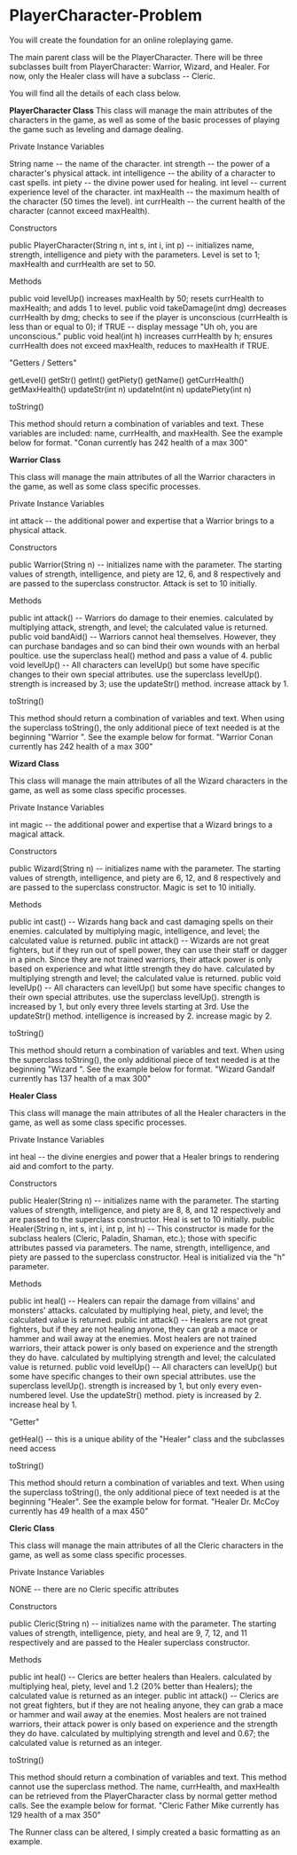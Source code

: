 # PlayerCharacter-Problem

You will create the foundation for an online roleplaying game.

The main parent class will be the PlayerCharacter.  There will be three subclasses built from PlayerCharacter:  Warrior, Wizard, and Healer.  For now, only the Healer class will have a subclass -- Cleric.

You will find all the details of each class below.

**PlayerCharacter Class**
This class will manage the main attributes of the characters in the game, as well as some of the basic processes of playing the game such as leveling and damage dealing.

Private Instance Variables

String name -- the name of the character.
int strength -- the power of a character's physical attack.
int intelligence -- the ability of a character to cast spells.
int piety -- the divine power used for healing.
int level -- current experience level of the character.
int maxHealth -- the maximum health of the character (50 times the level).
int currHealth -- the current health of the character (cannot exceed maxHealth).

Constructors

public PlayerCharacter(String n, int s, int i, int p) -- initializes name, strength, intelligence and piety with the parameters.  Level is set to 1; maxHealth and currHealth are set to 50.

Methods

public void levelUp()
increases maxHealth by 50;
resets currHealth to maxHealth; and 
adds 1 to level.
public void takeDamage(int dmg)
decreases currHealth by dmg;
checks to see if the player is unconscious (currHealth is less than or equal to 0);
if TRUE -- display message "Uh oh, you are unconscious."
public void heal(int h)
increases currHealth by h;
ensures currHealth does not exceed maxHealth, reduces to maxHealth if TRUE.

"Getters / Setters"

getLevel()
getStr()
getInt()
getPiety()
getName()
getCurrHealth()
getMaxHealth()
updateStr(int n)
updateInt(int n)
updatePiety(int n)

toString()

This method should return a combination of variables and text.  These variables are included: name, currHealth, and maxHealth.  See the example below for format.
"Conan currently has 242 health of a max 300"

**Warrior Class**

This class will manage the main attributes of all the Warrior characters in the game, as well as some class specific processes.

Private Instance Variables

int attack -- the additional power and expertise that a Warrior brings to a physical attack.

Constructors

public Warrior(String n) -- initializes name with the parameter.  The starting values of strength, intelligence, and piety are 12, 6, and 8 respectively and are passed to the superclass constructor.  Attack is set to 10 initially.

Methods

public int attack() -- Warriors do damage to their enemies.
calculated by multiplying attack, strength, and level;
the calculated value is returned. 
public void bandAid() -- Warriors cannot heal themselves.  However, they can purchase bandages and so can bind their own wounds with an herbal poultice.
use the superclass heal() method and pass a value of 4.
public void levelUp() -- All characters can levelUp() but some have specific changes to their own special attributes.
use the superclass levelUp().
strength is increased by 3; use the updateStr() method.
increase attack by 1.

toString()

This method should return a combination of variables and text.  When using the superclass toString(), the only additional piece of text needed is at the beginning "Warrior ".  See the example below for format.
"Warrior Conan currently has 242 health of a max 300"

**Wizard Class**

This class will manage the main attributes of all the Wizard characters in the game, as well as some class specific processes.

Private Instance Variables

int magic -- the additional power and expertise that a Wizard brings to a magical attack.

Constructors

public Wizard(String n) -- initializes name with the parameter.  The starting values of strength, intelligence, and piety are 6, 12, and 8 respectively and are passed to the superclass constructor.  Magic is set to 10 initially.

Methods

public int cast() -- Wizards hang back and cast damaging spells on their enemies.
calculated by multiplying magic, intelligence, and level;
the calculated value is returned. 
public int attack() -- Wizards are not great fighters, but if they run out of spell power, they can use their staff or dagger in a pinch.  Since they are not trained warriors, their attack power is only based on experience and what little strength they do have.
calculated by multiplying strength and level;
the calculated value is returned.
public void levelUp() -- All characters can levelUp() but some have specific changes to their own special attributes.
use the superclass levelUp().
strength is increased by 1, but only every three levels starting at 3rd.  Use the updateStr() method.
intelligence is increased by 2.
increase magic by 2.

toString()

This method should return a combination of variables and text.  When using the superclass toString(), the only additional piece of text needed is at the beginning "Wizard ".  See the example below for format.
"Wizard Gandalf currently has 137 health of a max 300"

**Healer Class**

This class will manage the main attributes of all the Healer characters in the game, as well as some class specific processes.

Private Instance Variables

int heal -- the divine energies and power that a Healer brings to rendering aid and comfort to the party.

Constructors

public Healer(String n) -- initializes name with the parameter.  The starting values of strength, intelligence, and piety are 8, 8, and 12 respectively and are passed to the superclass constructor.  Heal is set to 10 initially.
public Healer(String n, int s, int i, int p, int h) -- This constructor is made for the subclass healers (Cleric, Paladin, Shaman, etc.); those with specific attributes passed via parameters.  The name, strength, intelligence, and piety are passed to the superclass constructor.  Heal is initialized via the "h" parameter.

Methods

public int heal() -- Healers can repair the damage from villains' and monsters' attacks.
calculated by multiplying heal, piety, and level;
the calculated value is returned. 
public int attack() -- Healers are not great fighters, but if they are not healing anyone, they can grab a mace or hammer and wail away at the enemies.  Most healers are not trained warriors, their attack power is only based on experience and the strength they do have.
calculated by multiplying strength and level;
the calculated value is returned.
public void levelUp() -- All characters can levelUp() but some have specific changes to their own special attributes.
use the superclass levelUp().
strength is increased by 1, but only every even-numbered level.  Use the updateStr() method.
piety is increased by 2.
increase heal by 1.

"Getter"

getHeal() -- this is a unique ability of the "Healer" class and the subclasses need access

toString()

This method should return a combination of variables and text.  When using the superclass toString(), the only additional piece of text needed is at the beginning "Healer".  See the example below for format.
"Healer Dr. McCoy currently has 49 health of a max 450"

**Cleric Class**

This class will manage the main attributes of all the Cleric characters in the game, as well as some class specific processes.

Private Instance Variables

NONE -- there are no Cleric specific attributes

Constructors

public Cleric(String n) -- initializes name with the parameter.  The starting values of strength, intelligence, piety, and heal are 9, 7, 12, and 11 respectively and are passed to the Healer superclass constructor.

Methods

public int heal() -- Clerics are better healers than Healers.
calculated by multiplying heal, piety, level and 1.2 (20% better than Healers);
the calculated value is returned as an integer.
public int attack() -- Clerics are not great fighters, but if they are not healing anyone, they can grab a mace or hammer and wail away at the enemies.  Most healers are not trained warriors, their attack power is only based on experience and the strength they do have.
calculated by multiplying strength and level and 0.67;
the calculated value is returned as an integer.

toString()

This method should return a combination of variables and text.  This method cannot use the superclass method.  The name, currHealth, and maxHealth can be retrieved from the PlayerCharacter class by normal getter method calls.  See the example below for format.
"Cleric Father Mike currently has 129 health of a max 350"

The Runner class can be altered, I simply created a basic formatting as an example.
